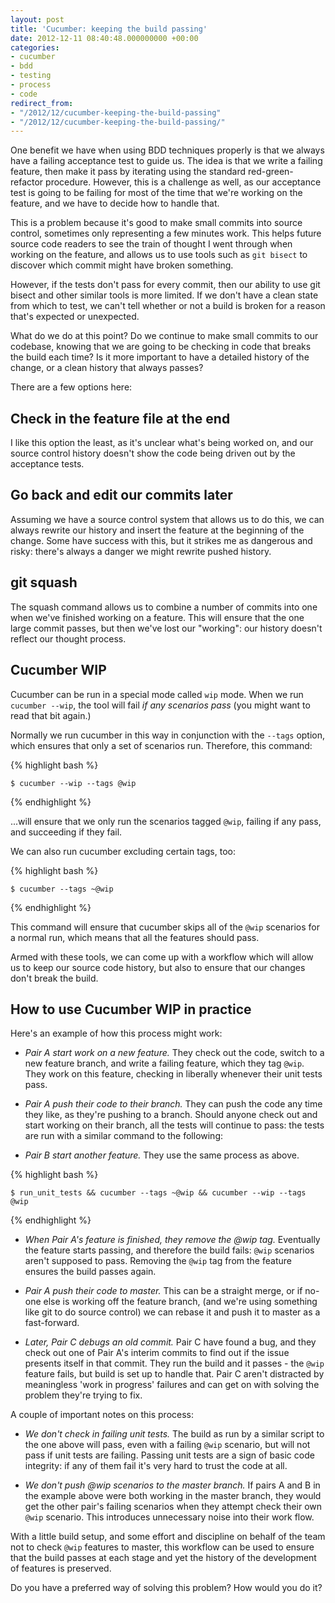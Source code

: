 ```yaml
---
layout: post
title: 'Cucumber: keeping the build passing'
date: 2012-12-11 08:40:48.000000000 +00:00
categories:
- cucumber
- bdd
- testing
- process
- code
redirect_from:
- "/2012/12/cucumber-keeping-the-build-passing"
- "/2012/12/cucumber-keeping-the-build-passing/"
---
```

One benefit we have when using BDD techniques properly is that we always have a failing acceptance test to guide us. The idea is that we write a failing feature, then make it pass by iterating using the standard red-green-refactor procedure. However, this is a challenge as well, as our acceptance test is going to be failing for most of the time that we're working on the feature, and we have to decide how to handle that.

This is a problem because it's good to make small commits into source control, sometimes only representing a few minutes work. This helps future source code readers to see the train of thought I went through when working on the feature, and allows us to use tools such as `git bisect` to discover which commit might have broken something.

However, if the tests don't pass for every commit, then our ability to use git bisect and other similar tools is more limited. If we don't have a clean state from which to test, we can't tell whether or not a build is broken for a reason that's expected or unexpected.

What do we do at this point? Do we continue to make small commits to our codebase, knowing that we are going to be checking in code that breaks the build each time? Is it more important to have a detailed history of the change, or a clean history that always passes?

There are a few options here:

## Check in the feature file at the end

I like this option the least, as it's unclear what's being worked on, and our source control history doesn't show the code being driven out by the acceptance tests.

## Go back and edit our commits later

Assuming we have a source control system that allows us to do this, we can always rewrite our history and insert the feature at the beginning of the change. Some have success with this, but it strikes me as dangerous and risky: there's always a danger we might rewrite pushed history.

## git squash

The squash command allows us to combine a number of commits into one when we've finished working on a feature. This will ensure that the one large commit passes, but then we've lost our "working": our history doesn't reflect our thought process.

## Cucumber WIP

Cucumber can be run in a special mode called `wip` mode. When we run `cucumber --wip`, the tool will fail *if any scenarios pass* (you might want to read that bit again.)

Normally we run cucumber in this way in conjunction with the `--tags` option, which ensures that only a set of scenarios run. Therefore, this command:

{% highlight bash %}

    $ cucumber --wip --tags @wip

{% endhighlight %}

...will ensure that we only run the scenarios tagged `@wip`, failing if any pass, and succeeding if they fail.

We can also run cucumber excluding certain tags, too:

{% highlight bash %}

    $ cucumber --tags ~@wip

{% endhighlight %}

This command will ensure that cucumber skips all of the `@wip` scenarios for a normal run, which means that all the features should pass.

Armed with these tools, we can come up with a workflow which will allow us to keep our source code history, but also to ensure that our changes don't break the build.

## How to use Cucumber WIP in practice

Here's an example of how this process might work:

* *Pair A start work on a new feature.* They check out the code, switch to a new feature branch, and write a failing feature, which they tag `@wip`. They work on this feature, checking in liberally whenever their unit tests pass.

* *Pair A push their code to their branch.* They can push the code any time they like, as they're pushing to a branch. Should anyone check out and start working on their branch, all the tests will continue to pass: the tests are run with a similar command to the following:

* *Pair B start another feature.* They use the same process as above.

{% highlight bash %}

    $ run_unit_tests && cucumber --tags ~@wip && cucumber --wip --tags @wip

{% endhighlight %}

* *When Pair A's feature is finished, they remove the @wip tag.* Eventually the feature starts passing, and therefore the build fails: `@wip` scenarios aren't supposed to pass. Removing the `@wip` tag from the feature ensures the build passes again.

* *Pair A push their code to master.* This can be a straight merge, or if no-one else is working off the feature branch, (and we're using something like git to do source control) we can rebase it and push it to master as a fast-forward.

* *Later, Pair C debugs an old commit.* Pair C have found a bug, and they check out one of Pair A's interim commits to find out if the issue presents itself in that commit. They run the build and it passes - the `@wip` feature fails, but build is set up to handle that. Pair C aren't distracted by meaningless 'work in progress' failures and can get on with solving the problem they're trying to fix.

A couple of important notes on this process:

* *We don't check in failing unit tests.* The build as run by a similar script to the one above will pass, even with a failing `@wip` scenario, but will not pass if unit tests are failing. Passing unit tests are a sign of basic code integrity: if any of them fail it's very hard to trust the code at all.

* *We don't push @wip scenarios to the master branch.* If pairs A and B in the example above were both working in the master branch, they would get the other pair's failing scenarios when they attempt check their own `@wip` scenario. This introduces unnecessary noise into their work flow.

With a little build setup, and some effort and discipline on behalf of the team not to check `@wip` features to master, this workflow can be used to ensure that the build passes at each stage and yet the history of the development of features is preserved.

Do you have a preferred way of solving this problem? How would you do it?
